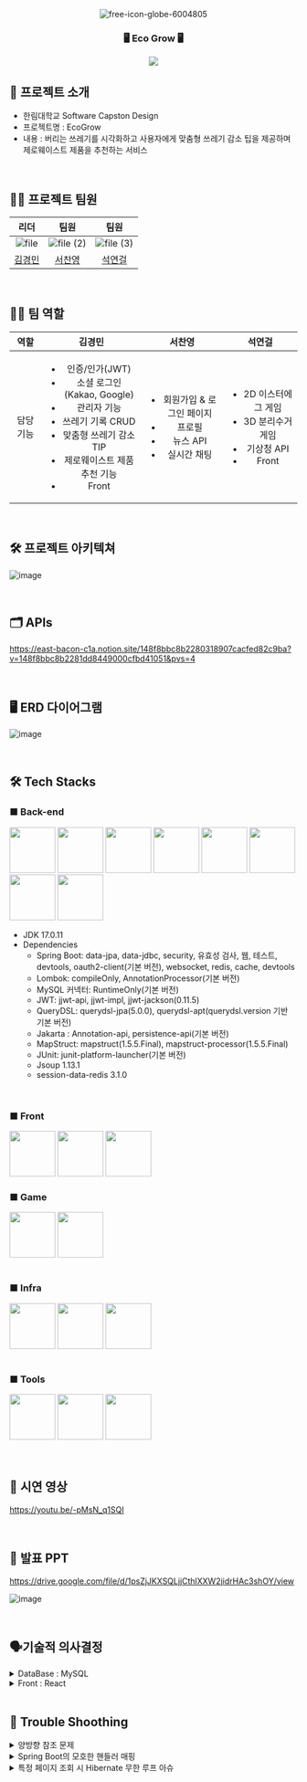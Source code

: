 <div align="center">

![free-icon-globe-6004805](https://github.com/user-attachments/assets/efb2e109-0406-4983-8dd2-8d345af8af0a)


### 🖥️ Eco Grow 🖥️
[<img src="https://img.shields.io/badge/프로젝트 기간-2024.09.10~2024.11.27-green?style=flat&logo=&logoColor=white" />]()

</div> 

## 📝 프로젝트 소개

- 한림대학교 Software Capston Design
- 프로젝트명 : EcoGrow
- 내용 : 버리는 쓰레기를 시각화하고 사용자에게 맞춤형 쓰레기 감소 팁을 제공하며 제로웨이스트 제품을 추천하는 서비스

<br>


## 💁‍♂️ 프로젝트 팀원

|리더|팀원|팀원|
|:---:|:---:|:---:|
|![file](https://github.com/user-attachments/assets/ee9604ee-9f3a-4075-a047-5f7857ebc60b)|![file (2)](https://github.com/user-attachments/assets/8b721147-1141-44b5-9581-04bea7879249)|![file (3)](https://github.com/user-attachments/assets/c5082eab-0114-418e-946e-60159c73c1c7)|
|[김경민](https://github.com/gminnimk)|[서찬영](https://github.com/scy2000-lab)|[석연걸](https://github.com/SeokYeongeol)|

<br />

## 🧑‍💻 팀 역할
| 역할 | 김경민| 서찬영 | 석연걸 |
|:---:|:---:|:---:|:---:|
| 담당 기능 | <ul><li>인증/인가(JWT)</li><li>소셜 로그인(Kakao, Google)</li><li>관리자 기능</li><li>쓰레기 기록 CRUD</li><li>맞춤형 쓰레기 감소 TIP</li><li>제로웨이스트 제품 추천 기능</li><li>Front</li>|<ul><li>회원가입 & 로그인 페이지</li><li>프로필</li><li>뉴스 API</li><li>실시간 채팅</li>|<ul><li>2D 이스터에그 게임</li><li>3D 분리수거 게임</li><li>기상청 API</li><li>Front</li>|

<br>


## 🛠️ 프로젝트 아키텍쳐

![image](https://github.com/user-attachments/assets/b6d4cb3d-0f80-400a-86ac-b3ec5a6dac06)


<br>

## 🗂️ APIs

https://east-bacon-c1a.notion.site/148f8bbc8b2280318907cacfed82c9ba?v=148f8bbc8b2281dd8449000cfbd41051&pvs=4

<br />

## 🖥 ERD 다이어그램 

![image](https://github.com/user-attachments/assets/7803b2fc-fcb5-4955-a9be-0d12a3babbae)

<br>

## 🛠️ Tech Stacks

### ■ Back-end

<div>
<img src="https://github.com/yewon-Noh/readme-template/blob/main/skills/Java.png?raw=true" width="80">
<img src="https://github.com/yewon-Noh/readme-template/blob/main/skills/SpringBoot.png?raw=true" width="80">
<img src="https://github.com/yewon-Noh/readme-template/blob/main/skills/SpringSecurity.png?raw=true" width="80">
<img src="https://github.com/yewon-Noh/readme-template/blob/main/skills/SpringDataJPA.png?raw=true" width="80">
<img src="https://github.com/yewon-Noh/readme-template/blob/main/skills/Mysql.png?raw=true" width="80">
<img src="https://github.com/yewon-Noh/readme-template/blob/main/skills/JWT.png?raw=true" width="80">
<img src="https://github.com/yewon-Noh/readme-template/blob/main/skills/Qeurydsl.png?raw=true" width="80">
<img src="https://github.com/user-attachments/assets/7f8362fa-62b1-43d1-aea5-e048301d779c" width="80">
</div>

- JDK 17.0.11
- Dependencies
  - Spring Boot: data-jpa, data-jdbc, security, 유효성 검사, 웹, 테스트, devtools, oauth2-client(기본 버전), websocket, redis, cache, devtools
  - Lombok: compileOnly, AnnotationProcessor(기본 버전)
  - MySQL 커넥터: RuntimeOnly(기본 버전)
  - JWT: jjwt-api, jjwt-impl, jjwt-jackson(0.11.5)
  - QueryDSL: querydsl-jpa(5.0.0), querydsl-apt(querydsl.version 기반 기본 버전)
  - Jakarta : Annotation-api, persistence-api(기본 버전)
  - MapStruct: mapstruct(1.5.5.Final), mapstruct-processor(1.5.5.Final)
  - JUnit: junit-platform-launcher(기본 버전)
  - Jsoup 1.13.1
  - session-data-redis 3.1.0

<br>

### ■ Front
<div>
<img src="https://github.com/yewon-Noh/readme-template/blob/main/skills/React.png?raw=true?raw=true" width="80">
<img src="https://github.com/yewon-Noh/readme-template/blob/main/skills/JavaScript.png?raw=true" width="80">
<img src="https://github.com/user-attachments/assets/7a3ce146-76cb-41c8-9a57-9ef24c369e04" width="80">

</div>

### ■ Game
<div>
<img src="https://github.com/user-attachments/assets/a011fb70-7e4a-4a9e-a023-38e5c13ee0f3" width="80">
<img src="https://github.com/user-attachments/assets/e2d71b42-0320-490a-acb5-bfe58aa79672" width="80">
</div>

<br>

### ■ Infra

<div>
<img src="https://github.com/yewon-Noh/readme-template/blob/main/skills/Docker.png?raw=true" width="80">
<img src="https://github.com/yewon-Noh/readme-template/blob/main/skills/AWSEC2.png?raw=true" width="80">
<img src="https://github.com/user-attachments/assets/86b95fde-3bd2-429e-9297-0b8e12a764a1" width="80">
</div>

<br>

### ■ Tools
<div>
<img src="https://github.com/yewon-Noh/readme-template/blob/main/skills/Github.png?raw=true" width="80">
<img src="https://github.com/yewon-Noh/readme-template/blob/main/skills/Notion.png?raw=true" width="80">
<img src="https://github.com/yewon-Noh/readme-template/blob/main/skills/Postman.png?raw=true" width="80">
</div>
          
<br>
  
<br>


## 📄 시연 영상

https://youtu.be/-pMsN_q1SQI

<br>


## 📄 발표 PPT

https://drive.google.com/file/d/1psZjJKXSQLjjCthlXXW2jidrHAc3shOY/view

![image](https://github.com/user-attachments/assets/7058ff89-7d1e-4267-8529-961f09bf3652)


<br>

## 🗣️기술적 의사결정

<details>
  <summary>DataBase : MySQL</summary>
<br>

- 관계를 맺고 있는 데이터가 자주 수정되는 경우, MySQL의 관계형 데이터 모델과 트랜잭션 관리 기능은 데이터의 무결성과 일관성을 보장하는 데 유리합니다.

- 저희 프로젝트는 기획 당시 사용자 권한, 쓰레기 기록 하나에 세부 쓰레기 내역, 감소 팁 등 연관된 관계가 많다고 예상되어 복잡한 쿼리를 효율적으로 처리하기 유리한 MySQL 를 선택하게 되었습니다


<br>
</details>


<details>
  <summary>Front : React</summary>
<br>


- React의 컴포넌트 기반 구조는 UI를 작은 재사용 가능한 조각으로 분리하여 개발과 유지보수를 용이하게 만들어 재사용성과 가독성이 높은 코드작성이 가능합니다.

- 저희 프로젝트는 차트(Chart.js), 모달 등 시각적 UI를 위주로 하기 때문에 풍부한 라이브러리와 도구 지원을 제공하는 React를 선택하게 되었습니다.

<br>
</details>




<br>

## 🤔 Trouble Shoothing

<details>
  <summary>양방향 참조 문제</summary>

<br>

📢 WasteRecord 와 WasteItem 간의 양방향 참조 문제

➡️ 오류 내용


- WasteRecord는 다시 WasteItem 리스트를 참조하면서 무한 순환 참조가 발생하여 JSON 직렬화 시 깊이 제한을 초과하는 문제가 발생

2024-10-27T19:17:39.304+09:00 WARN 24252 --- [ecogrow-backend][nio-8080-exec-7] .w.s.m.s.DefaultHandlerExceptionResolver : Ignoring exception, response committed already: org.springframework.http.converter.HttpMessageNotWritableException: Could not write JSON: Document nesting depth (1001) exceeds the maximum allowed (1000, from StreamWriteConstraints.getMaxNestingDepth())

2024-10-27T19:17:39.304+09:00 WARN 24252 --- [ecogrow-backend][nio-8080-exec-7] .w.s.m.s.DefaultHandlerExceptionResolver : Resolved [org.springframework.http.converter.HttpMessageNotWritableException: Could not write JSON: Document nesting depth (1001) exceeds the maximum allowed (1000, from StreamWriteConstraints.getMaxNestingDepth())]



➡️ 원인 :

- 양방향 탐색
 
  - WasteRecord를 직렬화할 때 직렬 변환기는 wasteItems를 포함한 모든 필드를 포함하게 됨.
    
  - wasteItems의 각 WasteItem에 대해 직렬 변환기는 WasteRecord를 다시 참조하는 wasteRecord를 포함한 모든 필드를 포함하게 됨.

  - 즉 WasteRecord -> WasteItem -> WasteRecord -> WasteItem -> (무한히 계속).


➡️ 해결 방법 :

- @JsonIgnoreProperties 사용

- 주석으로 이 체인을 끊음으로 JSON 직렬화 중 순환 참조를 방지하는 동시에 Java 코드에서 양방향 관계를 그대로 유지

@JsonIgnoreProperties("wasteRecord")
private List<WasteItem> wasteItems = new ArrayList<>();


@JsonManagedReference 및 @JsonBackReference: 이는 JSON에서 관리되는 부모-자식 관계를 생성하여 "부모" 측(WasteRecord를 WasteItem으로)만 직렬화하고 "하위 항목에서 재귀를 방지합니다. " 측면(WasteItem에서 WasteRecord까지).


<br>

</details>
<details>
  <summary>Spring Boot의 모호한 핸들러 매핑</summary>

<br>

📢 Spring Boot의 모호한 핸들러 매핑

- 쓰레기 기록 메인 페이지에서 인증된 특정 사용자의 특정 게시글을 클릭하면 특정 데이터를 가지고 있는 쓰레기 기록 상세 페이지를 조회하는데 실패하는 상황


- ➡️ 오류 내용

2024-10-29T20:30:10.827+09:00 ERROR 628 --- [ecogrow-backend][nio-8080-exec-8] o.a.c.c.C.[.[.[/].[dispatcherServlet] : Servlet.service() for servlet [dispatcherServlet] in context with path [] threw exception [Request processing failed: java.lang.IllegalStateException: Ambiguous handler methods mapped for '/api/waste/record/3': {public org.springframework.http.ResponseEntity com.sw.ecogrowbackend.domain.waste.controller.WasteRecordController.getWasteRecords(java.lang.Long), public org.springframework.http.ResponseEntity com.sw.ecogrowbackend.domain.waste.controller.WasteRecordController.getWasteRecord(java.lang.Long)}] with root cause java.lang.IllegalStateException: Ambiguous handler methods mapped for '/api/waste/record/3': {public org.springframework.http.ResponseEntity com.sw.ecogrowbackend.domain.waste.controller.WasteRecordController.getWasteRecords(java.lang.Long), public org.springframework.http.ResponseEntity com.sw.ecogrowbackend.domain.waste.controller.WasteRecordController.getWasteRecord(java.lang.Long)} at org.springframework.web.servlet.handler.AbstractHandlerMethodMapping.lookupHandlerMethod(AbstractHandlerMethodMapping.java:431) ~[spring-webmvc-6.1.12.jar:6.1.12] at org.springframework.web.servlet.handler.AbstractHandlerMethodMapping.getHandlerInternal(AbstractHandlerMethodMapping.java:382) ~[spring-webmvc-6.1.12.jar:6.1.12] at org.springframework.web.servlet.mvc.method.RequestMappingInfoHandlerMapping.getHandlerInternal(RequestMappingInfoHandlerMapping.java:127) ~[spring-webmvc-6.1.12.jar:6.1.12] at org.springframework.web.servlet.mvc.method.RequestMappingInfoHandlerMapping.getHandlerInternal(RequestMappingInfoHandlerMapping.java:68) ~[spring-webmvc-6.1.12.jar:6.1.12] at org.springframework.web.servlet.handler.AbstractHandlerMapping.getHandler(AbstractHandlerMapping.java:507) ~[spring-webmvc-6.1.12.jar:6.1.12] at


➡️ 원인 :

- 쓰레기 기록에 관한 controller 에서 동일한 경로 /api/waste/record/{id}에 매핑된 두 개의 핸들러 메서드가 있기 때문.

- getWasteRecord(@PathVariable Long RecordId): recordId로 단일 폐기물 기록을 가져오기 위해 /api/waste/record/{recordId}에 매핑

- getWasteRecords(@PathVariable Long userId): userId를 기반으로 특정 사용자에 대한 모든 레코드를 가져오기 위한 /api/waste/record/{userId}에도 매핑

- 두 메소드 모두 동일한 기본 경로(/api/waste/record/{id})를 사용하기 때문에 Spring은 경로 변수를 사용하여 이 경로에 요청이 이루어질 때 사용할 핸들러 메소드를 결정할 수 없으며 '모호한 핸들러'가 발생.

➡️ 해결 방법 :

- 문제를 해결하기 위해 하나의 경로를 변경하면 됨.

- '기록' 이라는 용어는 개별 항목과 더 밀접하게 연관되어 있으므로 단일 기록 검색을 /api/waste/record/{recordId}
에 유지하고 사용자별 기록을 '/api/waste/record/user/{userId}로 최신화 하는 것이 좋음

<br>
</details>

<details>
  <summary>특정 페이지 조회 시 Hibernate 무한 루프 아슈</summary>
<br>
📢 프론트에서 쓰레기 기록 메인 페이지 조회 시 서버 콘솔에서 Hibernate 무한 루프 발생

➡️ 오류 내용 

Hibernate: select p1_0.id, p1_0.bio, p1_0.created_at, p1_0.modified_at, p1_0.profile_image_url, u1_0.id, u1_0.approval_status, u1_0.created_at, u1_0.email, u1_0.google_id, u1_0.kakao_id, u1_0.modified_at, u1_0.password, u1_0.resigned_at, u1_0.role, u1_0.username from profiles p1_0 left join users u1_0 on u1_0.id=p1_0.user_id where p1_0.user_id=? Hibernate: / select count(wasteRecord) from WasteRecord wasteRecord / select count(wr1_0.id) from waste_records wr1_0 Hibernate: / select count(wasteRecord) from WasteRecord wasteRecord / select count(wr1_0.id) from waste_records wr1_0 Hibernate: / select wasteRecord from WasteRecord wasteRecord order by wasteRecord.createdAt desc / select wr1_0.id, wr1_0.created_at, wr1_0.modified_at, wr1_0.user_id from waste_records wr1_0 order by wr1_0.created_at desc limit ?, ? Hibernate: / select wasteRecord from WasteRecord wasteRecord order by wasteRecord.createdAt desc / select wr1_0.id, wr1_0.created_at, wr1_0.modified_at,


➡️ 원인 :

- 종속성 배열에 'fetchAllRecords'를 포함하면 구성요소가 다시 렌더링될 때마다 'useEffect'가 다시 트리거되어 지속적인 API 호출 루프가 발생



➡️ 해결 방법 :

- 'fetchAllRecords'를 한 번만 호출하도록 'useEffect'를 조정하고 'fetchData'를 'currentPage'에만 종속되게 수정

<br>
</details>
